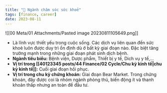 ```yaml
---
title: "🌱 Ngành chăm sóc sức khoẻ"
tags: [finance, career]
date: 2023-08-11
---
```


![[00 Meta/01 Attachments/Pasted image 20230811105649.png]]

- Là lĩnh vực thiết yếu trong cuộc sống. Các dịch vụ liên quan đến sức khoẻ luôn được duy trì ổn định dù ở bất kỳ giai đoạn nào. Đặc biệt tăng trưởng mạnh trong những giai đoạn phát sinh dịch bệnh.
- **Ngành tiêu biểu:** Bệnh viện, Dược phẩm, Thiết bị y tế, Dich vụ y tế,...
- **Vị trí trong [[40123345 posts/44 Finance/02 Cycle/Chu kỳ kinh tế|chu kỳ kinh tế]]:** Cuối giai đoạn hồi phục.
- **Vị trí trong chu kỳ chứng khoán:** Giai đoạn Bear Market. Trong chứng khoán, đây được coi là nhóm ngành phòng thủ, biến động ít và thanh khoản thấp nhưng an toàn để đầu tư.